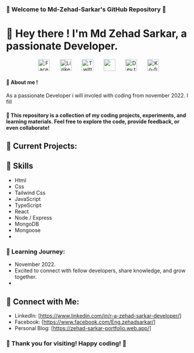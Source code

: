 <!--### Hi there 👋 -->

<!--
**Md-Zehad-Sarkar/Md-Zehad-Sarkar** is a ✨ _special_ ✨ repository because its `README.md` (this file) appears on your GitHub profile.

Here are some ideas to get you started:

- 🔭 I’m currently working on ...
- 🌱 I’m currently learning ...
- 👯 I’m looking to collaborate on ...
- 🤔 I’m looking for help with ...
- 💬 Ask me about ...
- 📫 How to reach me: ...
- 😄 Pronouns: ...
- ⚡ Fun fact: ...
............................................................................................................................................
-->

### 🚀 Welcome to Md-Zehad-Sarkar's GitHub Repository 🚀


# 👋  Hey there ! I'm Md Zehad Sarkar, a passionate Developer.

<!-- Social icons section -->
<p align="center">
  <a href="https://www.facebook.com/Eng.zehadsarkar"><img width="32px" alt="Facebook" title="Facebook" src="https://img.freepik.com/free-psd/3d-rendering-social-media-icon_23-2151413513.jpg?size=626&ext=jpg"/></a>
  &#8287;&#8287;&#8287;&#8287;&#8287;
  <a href="https://www.linkedin.com/in/jonah-lawrence/"><img width="32px" alt="LinkedIn" title="LinkedIn" src="https://i.imgur.com/yRpa1dQ.png"/></a>
  &#8287;&#8287;&#8287;&#8287;&#8287;
  <a href="https://twitter.com/DenverCoder1"><img width="32px" alt="Twitter" title="Twitter" src="https://i.imgur.com/AixJgnm.png"/></a>
  &#8287;&#8287;&#8287;&#8287;&#8287;
  <a href="https://discord.gg/fPrdqh3Zfu" alt="Discord" title="Dev Pro Tips Discord Server"><img width="32px" src="https://i.imgur.com/OViZO8J.png"/></a>
  &#8287;&#8287;&#8287;&#8287;&#8287;
  <a href="https://dev.to/denvercoder1"><img width="32px" alt="Dev.to" title="DenverCoder1 Dev.to" src="https://i.imgur.com/mVm29vK.png"></a>
  &#8287;&#8287;&#8287;&#8287;&#8287;
  <a href="https://ko-fi.com/jlawrence"><img width="32px" alt="Ko-fi" title="Buy me a coffee" src="https://i.imgur.com/PpLeD3K.png"/></a>
<!--   &#8287;&#8287;&#8287;&#8287;&#8287;
  <a href="http://eyl327.mywebcommunity.org/promos/"><img width="32px" alt="Free Stuff" title="Free gifts for you" src="https://i.imgur.com/0uVwkoZ.png"/></a> -->
</p>


#### 📂  About me !
As a passionate Developer i will involed with coding from november 2022. I fill 


#### 🔧 This repository is a collection of my coding projects, experiments, and learning materials. Feel free to explore the code, provide feedback, or even collaborate!


## 🚀 Current Projects:
<!--
   - [Project 1]: Description of Project 1
   - [Project 2]: Description of Project 2
   - ... -->
   

   ## 🚩 Skills
   - Html
   - Css
   - Tailwind Css
   - JavaScript
   - TypeScript
   - React
   - Node / Express
   - MongoDB
   - Mongoose
   - 


### 🌱 Learning Journey:
   - November 2022.
   - Excited to connect with fellow developers, share knowledge, and grow together.
   - 

## 🤝 Connect with Me:
   - LinkedIn: [https://www.linkedin.com/in/r-a-zehad-sarkar-developer/]
   - Facebook: [https://www.facebook.com/Eng.zehadsarkar/]
   - Personal Blog: [https://zehad-sarkar-portfolio.web.app/]

### 🙏 Thank you for visiting! Happy coding! 🚀

